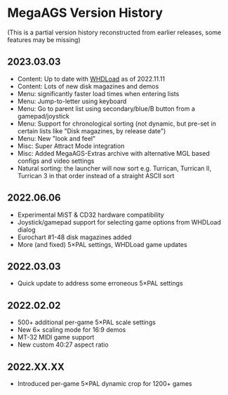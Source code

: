 # MegaAGS Version History

(This is a partial version history reconstructed from earlier releases, some features may be missing)

## 2023.03.03

* Content: Up to date with [WHDLoad] as of 2022.11.11
* Content: Lots of new disk magazines and demos
* Menu: significantly faster load times when entering lists
* Menu: Jump-to-letter using keyboard
* Menu: Go to parent list using secondary/blue/B button from a gamepad/joystick
* Menu: Support for chronological sorting (not dynamic, but pre-set in certain lists like "Disk magazines, by release date")
* Menu: New "look and feel"
* Misc: Super Attract Mode integration
* Misc: Added MegaAGS-Extras archive with alternative MGL based configs and video settings
* Natural sorting: the launcher will now sort e.g. Turrican, Turrican II, Turrican 3 in that order instead of a straight ASCII sort

## 2022.06.06

* Experimental MiST & CD32 hardware compatibility
* Joystick/gamepad support for selecting game options from WHDLoad dialog
* Eurochart #1-48 disk magazines added
* More (and fixed) 5×PAL settings, WHDLoad game updates

## 2022.03.03

* Quick update to address some erroneous 5×PAL settings

## 2022.02.02

* 500+ additional per-game 5×PAL scale settings
* New 6× scaling mode for 16:9 demos
* MT-32 MIDI game support
* New custom 40:27 aspect ratio

## 2022.XX.XX

* Introduced per-game 5×PAL dynamic crop for 1200+ games

[WHDLoad]:http://whdload.de/news.html
